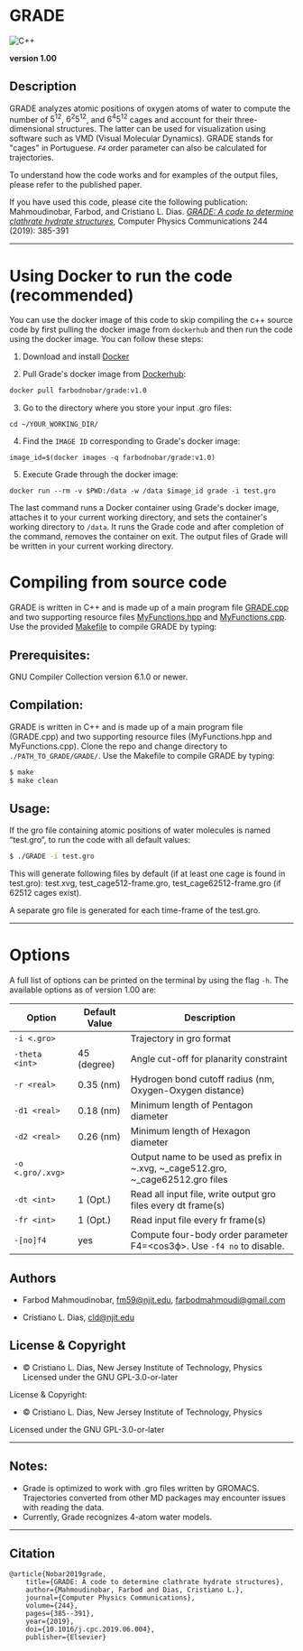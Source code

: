 # GRADE 

![C++](https://img.shields.io/badge/Language-C%2B%2B-blue)

**version 1.00**

## Description
GRADE analyzes atomic positions of oxygen atoms of water to compute the number of $5^{12}$, $6^{2}5^{12}$, and $6^{4}5^{12}$ cages and account for their three-dimensional structures. The latter can be used for visualization using software such as VMD (Visual Molecular Dynamics). GRADE stands for "cages" in Portuguese. *`F4`* order parameter can also be calculated for trajectories.

To understand how the code works and for examples of the output files, please refer to the published paper.

If you have used this code, please cite the following publication:
Mahmoudinobar, Farbod, and Cristiano L. Dias. [*GRADE: A code to determine clathrate hydrate structures*](https://doi.org/10.1016/j.cpc.2019.06.004), Computer Physics Communications 244 (2019): 385-391



---

# Using Docker to run the code (recommended)

You can use the docker image of this code to skip compiling the c++ source code by first pulling the docker image from `dockerhub` and then run the code using the docker image. You can follow these steps:

1. Download and install [Docker](https://www.docker.com)

2. Pull Grade's docker image from [Dockerhub](https://hub.docker.com/repository/docker/farbodnobar/grade/general):
```.sh
docker pull farbodnobar/grade:v1.0
```
3. Go to the directory where you store your input .gro files:
```
cd ~/YOUR_WORKING_DIR/
```
4. Find the `IMAGE ID` corresponding to Grade's docker image:
```
image_id=$(docker images -q farbodnobar/grade:v1.0)
```
5. Execute Grade through the docker image:
```
docker run --rm -v $PWD:/data -w /data $image_id grade -i test.gro 
```
The last command runs a Docker container using Grade's docker image, attaches it to your current working directory, and sets the container's working directory to `/data`. It runs the Grade code and after completion of the command, removes the container on exit. The output files of Grade will be written in your current working directory. 

# Compiling from source code
GRADE is written in C++ and is made up of a main program file [GRADE.cpp](./GRADE.cpp) and two supporting resource files [MyFunctions.hpp](./MyFunctions.hpp) and [MyFunctions.cpp](./MyFunctions.cpp). Use the provided [Makefile](./Makefile) to compile GRADE by typing:



## Prerequisites:
GNU Compiler Collection  version 6.1.0 or newer.



## Compilation:

GRADE is written in C++ and is made up of a main program file (GRADE.cpp) and two supporting resource files (MyFunctions.hpp and MyFunctions.cpp). Clone the repo and change directory to `./PATH_TO_GRADE/GRADE/`. Use the Makefile to compile GRADE by typing: 

```.sh
$ make
$ make clean
```

## Usage: 

If the gro file containing atomic positions of water molecules is named “test.gro”, to run the code with all default values: 

```.sh
$ ./GRADE -i test.gro 
```

This will generate following files by default (if at least one cage is found in test.gro): test.xvg, test_cage512-frame.gro, test_cage62512-frame.gro (if 62512 cages exist).

A separate gro file is generated for each time-frame of the test.gro.

---

# Options

A full list of options can be printed on the terminal by using the flag `-h`. The available options as of version 1.00 are:

| Option             | Default Value | Description                                                      |
|--------------------|---------------|------------------------------------------------------------------|
| `-i <.gro>`        |  	         | Trajectory in gro format                             |
| `-theta <int>`     | 45 (degree)	 | Angle cut-off for planarity constraint                 |
| `-r <real>`        | 0.35 (nm)     | Hydrogen bond cutoff radius (nm, Oxygen-Oxygen distance)    |
| `-d1 <real>`       | 0.18 (nm)     | Minimum length of Pentagon diameter                         |
| `-d2 <real>`       | 0.26 (nm)     | Minimum length of Hexagon diameter                          |
| `-o <.gro/.xvg>`   | 			     | Output name to be used as prefix in ~.xvg, ~_cage512.gro, ~_cage62512.gro files|
| `-dt <int>`        | 1 (Opt.)      | Read all input file, write output gro files every dt frame(s) |
| `-fr <int>`        | 1  (Opt.)     | Read input file every fr frame(s)                         |
| `-[no]f4`          | yes           | Compute four-body order parameter F4=<cos3ф>. Use `-f4 no` to disable.                     |



## Authors
- Farbod Mahmoudinobar, [fm59@njit.edu](mailto:fm59@njit.edu), [farbodmahmoudi@gmail.com](mailto:farbodmahmoudi@gmail.com)

- Cristiano L. Dias, [cld@njit.edu](mailto:cld@njit.edu)

## License & Copyright
- © Cristiano L. Dias, New Jersey Institute of Technology, Physics
Licensed under the GNU GPL-3.0-or-later


License & Copyright:

- © Cristiano L. Dias, New Jersey Institute of Technology, Physics

Licensed under the GNU GPL-3.0-or-later

---

## Notes:
- Grade is optimized to work with .gro files written by GROMACS. Trajectories converted from other MD packages may encounter issues with reading the data. 
- Currently, Grade recognizes 4-atom water models.

---
## Citation
```
@article{Nobar2019grade,
	title={GRADE: A code to determine clathrate hydrate structures},
	author={Mahmoudinobar, Farbod and Dias, Cristiano L.},
	journal={Computer Physics Communications},
	volume={244},
	pages={385--391},
	year={2019},
	doi={10.1016/j.cpc.2019.06.004},
	publisher={Elsevier}
```
